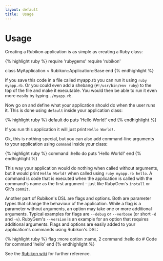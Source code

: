 ```yaml
---
layout: default
title:  Usage
---
```

Usage
=====

Creating a Rubikon application is as simple as creating a Ruby class:

{% highlight ruby %}
  require 'rubygems'
  require 'rubikon'

  class MyApplication < Rubikon::Application::Base
  end
{% endhighlight %}

If you save this code in a file called myapp.rb you can run it using
`ruby myapp.rb`. Or you could even add a shebang (`#!/usr/bin/env ruby`) to the
top of the file and make it executable. You would then be able to run it even
more easily by typing `./myapp.rb`.

Now go on and define what your application should do when the user runs it.
This is done using `default` inside your application class:

{% highlight ruby %}
  default do
    puts 'Hello World!'
  end
{% endhighlight %}

If you run this application it will just print `Hello World!`.

Ok, this is nothing special, but you can also add command-line arguments to
your application using `command` inside your class:

{% highlight ruby %}
  command :hello do
    puts 'Hello World!'
  end
{% endhighlight %}

This way your application would do nothing when called without arguments, but
it would print `Hello World!` when called using `ruby myapp.rb hello`. A
command is code that is executed when the application is called with the
command's name as the first argument &ndash; just like RubyGem's `install` or
Git's `commit`.

Another part of Rubikon's DSL are flags and options. Both are parameter types
that change the behaviour of the application. While a flag is a parameter
without arguments, an option may take one or more additional arguments. Typical
examples for flags are `--debug` or `--verbose` (or short `-d` and `-v`).
RubyGem's `--version` is an example for an option that requires additional
arguments. Flags and options are easily added to your application's commands
using Rubikon's DSL:

{% highlight ruby %}
  flag :more
  option :name, 2
  command :hello do
    # Code for command 'hello'
  end
{% endhighlight %}

See the [Rubikon wiki](http://github.com/koraktor/rubikon/wiki) for further
reference.